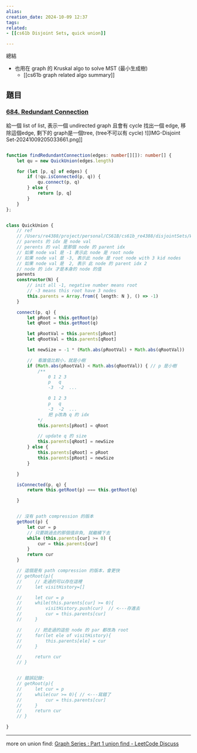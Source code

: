 ```yaml
---  
alias:  
creation_date: 2024-10-09 12:37  
tags: 
related:
- [[cs61b Disjoint Sets, quick union]]

---  
```


總結
- 也用在 graph 的 Kruskal algo to solve MST (最小生成樹)
	- [[cs61b graph related algo summary]]


## 題目
### [684. Redundant Connection](https://leetcode.com/problems/redundant-connection/)
給一個 list of list, 表示一個 undirected graph 且會有 cycle
找出一個 edge, 移除這個edge, 剩下的 graph是一個tree, (tree不可以有 cycle)
![[IMG-Disjoint Set-20241009205033661.png]]
```ts fold

function findRedundantConnection(edges: number[][]): number[] {
    let qu = new QuickUnion(edges.length)

    for (let [p, q] of edges) {
        if (!qu.isConnected(p, q)) {
            qu.connect(p, q)
        } else {
            return [p, q]
        }
    }
};


class QuickUnion {
    // ref
    // /Users/re4388/project/personal/CS61B/cs61b_re4388/disjointSets/WeightedQuickUnionPathCompression.java
    // parents 的 idx 是 node val
    // perents 的 val 是那個 node 的 parent idx
    // 如果 node val 是 -1 表示此 node 是 root node
    // 如果 node val 是 -3, 表示此 node 是 root node with 3 kid nodes
    // 如果 node val 是  2, 表示 此 node 的 parent idx 2 
    // node 的 idx 才是本身的 node 的值
    parents
    constructor(N) {
        // init all -1, negative number means root
        // -3 means this root have 3 nodes
        this.parents = Array.from({ length: N }, () => -1)
    }

    connect(p, q) {
        let pRoot = this.getRoot(p)
        let qRoot = this.getRoot(q)

        let pRootVal = this.parents[pRoot]
        let qRootVal = this.parents[qRoot]

        let newSize = -1 * (Math.abs(pRootVal) + Math.abs(qRootVal))

        //  看誰值比較小，就是小樹
        if (Math.abs(pRootVal) < Math.abs(qRootVal)) { // p 是小樹
            /**
                0 1 2 3
                p   q
                -3  -2  ...

                0 1 2 3
                p   q 
                -3  -2  ... 
                把 p改為 q 的 idx
            */
            this.parents[pRoot] = qRoot

            // update q 的 size
            this.parents[qRoot] = newSize
        } else {
            this.parents[qRoot] = pRoot
            this.parents[pRoot] = newSize
        }

    }

    isConnected(p, q) {
        return this.getRoot(p) === this.getRoot(q)

    }


    // 沒有 path compression 的版本
    getRoot(p) {
        let cur = p
        // 只要跳過去的那個值非負, 就繼續下去
        while (this.parents[cur] >= 0) {
            cur = this.parents[cur]
        }
        return cur
    }

    // 這個是有 path compression 的版本，會更快
    // getRoot(p){
    //     // 走過的可以存在這裡
    //     let visitHistory=[]

    //     let cur = p
    //     while(this.parents[cur] >= 0){
    //         visitHistory.push(cur)  // <---存進去
    //         cur = this.parents[cur]
    //     }

    //     // 把走過的這些 node 的 par 都改為 root
    //     for(let ele of visitHistory){
    //         this.parents[ele] = cur
    //     }

    //     return cur
    // }


    // 錯誤記錄:
    // getRoot(p){
    //     let cur = p
    //     while(cur >= 0){ // <---寫錯了
    //         cur = this.parents[cur]
    //     }
    //     return cur
    // }

}
```




---


more on union find: [Graph Series : Part 1 union find - LeetCode Discuss](https://leetcode.com/discuss/career/5876587/graph-series-part-1-union-find)